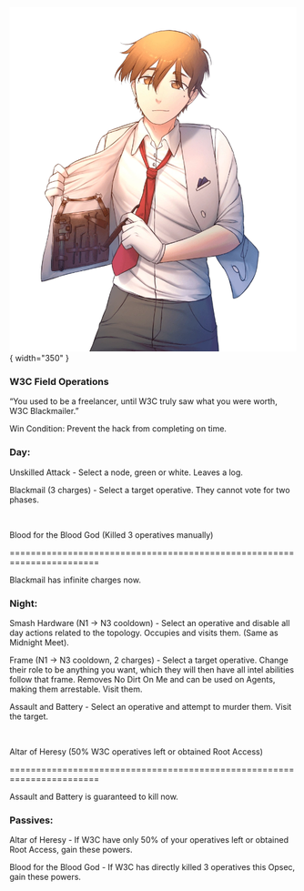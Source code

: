 ![w3cblackmailer.png](Images/w3cblackmailer.png){ width="350" }

### **W3C Field Operations**

“You used to be a freelancer, until W3C truly saw what you were worth, W3C Blackmailer.”

Win Condition: Prevent the hack from completing on time.

### **Day:**

Unskilled Attack - Select a node, green or white. Leaves a log.

Blackmail (3 charges) - Select a target operative. They cannot vote for two phases.

<br>

Blood for the Blood God (Killed 3 operatives manually)

=======================================================================

Blackmail has infinite charges now.

### **Night:**

Smash Hardware (N1 -> N3 cooldown) - Select an operative and disable all day actions related to the topology. Occupies and visits them. (Same as Midnight Meet).

Frame (N1 -> N3 cooldown, 2 charges) - Select a target operative. Change their role to be anything you want, which they will then have all intel abilities follow that frame. Removes No Dirt On Me and can be used on Agents, making them arrestable. Visit them.

Assault and Battery - Select an operative and attempt to murder them. Visit the target.

<br>

Altar of Heresy (50% W3C operatives left or obtained Root Access)

=======================================================================

Assault and Battery is guaranteed to kill now.

### **Passives:**

Altar of Heresy - If W3C have only 50% of your operatives left or obtained Root Access, gain these powers.

Blood for the Blood God - If W3C has directly killed 3 operatives this Opsec, gain these powers.